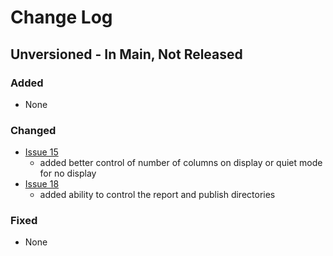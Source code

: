 # Change Log

## Unversioned - In Main, Not Released

### Added

- None

### Changed

- [Issue 15](https://github.com/jackdewinter/pyscan/issues/15)
  - added better control of number of columns on display or quiet mode for no display
- [Issue 18](https://github.com/jackdewinter/pyscan/issues/18)
  - added ability to control the report and publish directories

### Fixed

- None
